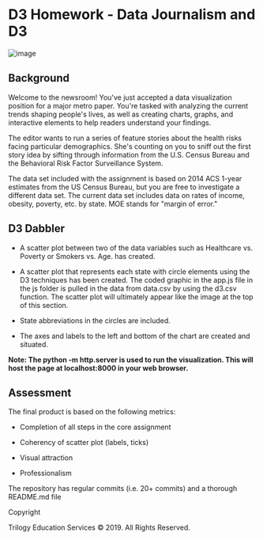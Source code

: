 # D3 Homework - Data Journalism and D3
![image](https://camo.githubusercontent.com/dc86212a5cfcaee4aa0683039917f5047018852c446bef81d9515eb1ffa13b37/68747470733a2f2f6d656469612e67697068792e636f6d2f6d656469612f763278496f7573376d6e4559672f67697068792e676966)
## Background
Welcome to the newsroom! You've just accepted a data visualization position for a major metro paper. You're tasked with analyzing the current trends shaping people's lives, as well as creating charts, graphs, and interactive elements to help readers understand your findings.

The editor wants to run a series of feature stories about the health risks facing particular demographics. She's counting on you to sniff out the first story idea by sifting through information from the U.S. Census Bureau and the Behavioral Risk Factor Surveillance System.

The data set included with the assignment is based on 2014 ACS 1-year estimates from the US Census Bureau, but you are free to investigate a different data set. The current data set includes data on rates of income, obesity, poverty, etc. by state. MOE stands for "margin of error."

## D3 Dabbler

* A scatter plot between two of the data variables such as Healthcare vs. Poverty or Smokers vs. Age. has created.

* A scatter plot that represents each state with circle elements using the D3 techniques has been created. The coded graphic in the app.js file in the js folder is pulled in the data from data.csv by using the d3.csv function. The scatter plot will ultimately appear like the image at the top of this section.

* State abbreviations in the circles are included.

* The axes and labels to the left and bottom of the chart are created and situated.

**Note: The python -m http.server is used to run the visualization. This will host the page at localhost:8000 in your web browser.**

## Assessment

The final product is based on the following metrics:

- Completion of all steps in the core assignment

- Coherency of scatter plot (labels, ticks)

- Visual attraction
 
- Professionalism

The repository has regular commits (i.e. 20+ commits) and a thorough README.md file

Copyright

Trilogy Education Services © 2019. All Rights Reserved.
